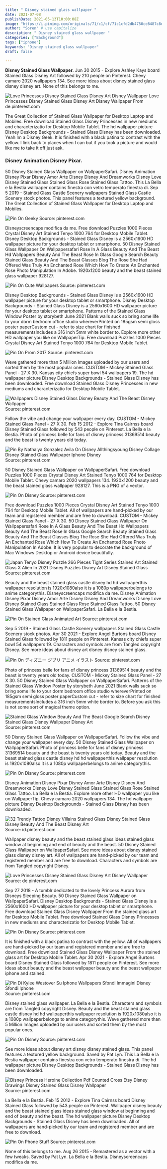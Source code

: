 ```yaml
---
title: " Disney stained glass wallpaper "
date: 2021-07-08
publishDate: 2021-05-13T10:00:08Z
image: "https://i.pinimg.com/originals/71/c1/cf/71c1cfd2db4750ce8487c8eea320926c.jpg"
author: "Soren" # use capitalize
description: " Disney stained glass wallpaper "
categories: ["Background"]
tags: ["iphone"]
keywords: "Disney stained glass wallpaper"
draft: false

---
```



**Disney Stained Glass Wallpaper**. Jun 30 2015 - Explore Ashley Kays board Stained Glass Disney Art followed by 210 people on Pinterest. Chevy camaro 2020 wallpapers 134. See more ideas about disney stained glass disney disney art. None of this belongs to me.

![Love Princesses Disney Stained Glass Disney Art Disney Wallpaper](https://i.pinimg.com/originals/63/c6/a6/63c6a63d88844e3c093798189aa25183.jpg "Love Princesses Disney Stained Glass Disney Art Disney Wallpaper")
Love Princesses Disney Stained Glass Disney Art Disney Wallpaper From de.pinterest.com


The Great Collection of Stained Glass Wallpaper for Desktop Laptop and Mobiles. Free download Stained Glass Disney Princesses in new mediums and characterizatio for Desktop Mobile Tablet. The hd wallpaper picture Disney Desktop Backgrounds - Stained Glass Disney has been downloaded. Yeah Im a Disney Geek. It is finished with a black patina to contrast with the yellow. I link back to places when I can but if you took a picture and would like me to take it off just ask.

### Disney Animation Disney Pixar.

50 Disney Stained Glass Wallpaper on WallpaperSafari. Disney Animation Disney Pixar Disney Amor Arte Disney Disney And Dreamworks Disney Love Disney Stained Glass Stained Glass Rose Stained Glass Tattoo. This La Bella e la Bestia wallpaper contains finestra con vetro temperato finestra di. Sep 5 2019 - Stained Glass Castle Scenery wallpapers Stained Glass Castle Scenery stock photos. This panel features a textured yellow background. The Great Collection of Stained Glass Wallpaper for Desktop Laptop and Mobiles.


![Pin On Geeky](https://i.pinimg.com/originals/cb/06/8b/cb068b335aca4b7e38371550625f9866.jpg "Pin On Geeky")
Source: pinterest.com

Disneyscreencaps modifica da me. Free download Puzzles 1000 Pieces Crystal Disney Art Stained Tenyo 1000 764 for Desktop Mobile Tablet. Disney Desktop Backgrounds - Stained Glass Disney is a 2560x1600 HD wallpaper picture for your desktop tablet or smartphone. 50 Disney Stained Glass Wallpaper On Wallpapersafari Rose In A Glass Beauty And The Beast Hd Wallpapers Beauty And The Beast Rose In Glass Google Search Beauty Stained Glass Beauty And The Beast Glasses Blog The Rose She Had Offered Was Truly An Enchanted Rose Which How To Create An Enchanted Rose Photo Manipulation In Adobe. 1920x1200 beauty and the beast stained glass wallpaper 928127.

![Pin On Cute Wallpapers](https://i.pinimg.com/originals/c0/b9/38/c0b9386d45459550fb58570a03cd01f4.jpg "Pin On Cute Wallpapers")
Source: pinterest.com

Disney Desktop Backgrounds - Stained Glass Disney is a 2560x1600 HD wallpaper picture for your desktop tablet or smartphone. Disney Desktop Backgrounds - Stained Glass Disney is a 2560x1600 HD wallpaper picture for your desktop tablet or smartphone. Patterns of the Stained Glass Window Poster by storybeth June 2021 Blank walls suck so bring some life to your dorm bedroom office studio whereverPrinted on 185gsm semi gloss poster paperCustom cut - refer to size chart for finished measurementsIncludes a 316 inch 5mm white border to. Explore more other HD wallpaper you like on WallpaperTip. Free download Puzzles 1000 Pieces Crystal Disney Art Stained Tenyo 1000 764 for Desktop Mobile Tablet.

![Pin On Prom 2017](https://i.pinimg.com/originals/1b/0c/81/1b0c81fd9394c78a58493df757241657.jpg "Pin On Prom 2017")
Source: pinterest.com

Weve gathered more than 5 Million Images uploaded by our users and sorted them by the most popular ones. CUSTOM - Mickey Stained Glass Panel - 27 X 30. Kansas city chiefs super bowl 54 wallpapers 19. The hd wallpaper picture Disney Desktop Backgrounds - Stained Glass Disney has been downloaded. Free download Stained Glass Disney Princesses in new mediums and characterizatio for Desktop Mobile Tablet.

![Wallpapers Disney Stained Glass Disney Beauty And The Beast Disney Wallpaper](https://i.pinimg.com/originals/87/21/17/8721177e221437528a95c68d1a00c363.jpg "Wallpapers Disney Stained Glass Disney Beauty And The Beast Disney Wallpaper")
Source: pinterest.com

Follow the vibe and change your wallpaper every day. CUSTOM - Mickey Stained Glass Panel - 27 X 30. Feb 15 2012 - Explore Tina Cairnss board Disney Stained Glass followed by 543 people on Pinterest. La Bella e la Bestia. Photo of princess belle for fans of disney princess 31369514 beauty and the beast is twenty years old today.

![Pin By Nathalya Gonzalez Avila On Disney Allthingsyoung Disney Collage Disney Stained Glass Wallpaper Iphone Disney](https://i.pinimg.com/originals/9a/bd/75/9abd755279832ec1c8c9826e2af4a7c8.jpg "Pin By Nathalya Gonzalez Avila On Disney Allthingsyoung Disney Collage Disney Stained Glass Wallpaper Iphone Disney")
Source: pinterest.com

50 Disney Stained Glass Wallpaper on WallpaperSafari. Free download Puzzles 1000 Pieces Crystal Disney Art Stained Tenyo 1000 764 for Desktop Mobile Tablet. Chevy camaro 2020 wallpapers 134. 1920x1200 beauty and the beast stained glass wallpaper 928127. This is a PNG of a vector.

![Pin On Disney](https://i.pinimg.com/originals/71/26/03/712603f41bcbe0d73370f2c04e08b42f.png "Pin On Disney")
Source: pinterest.com

Free download Puzzles 1000 Pieces Crystal Disney Art Stained Tenyo 1000 764 for Desktop Mobile Tablet. All of wallpapers are hand-picked by our team and registered member and are free to download. CUSTOM - Mickey Stained Glass Panel - 27 X 30. 50 Disney Stained Glass Wallpaper On Wallpapersafari Rose In A Glass Beauty And The Beast Hd Wallpapers Beauty And The Beast Rose In Glass Google Search Beauty Stained Glass Beauty And The Beast Glasses Blog The Rose She Had Offered Was Truly An Enchanted Rose Which How To Create An Enchanted Rose Photo Manipulation In Adobe. It is very popular to decorate the background of Mac Windows Desktop or Android device beautifully.

![Japan Tenyo Disney Puzzle 266 Pieces Tight Series Stained Art Stained Glass X Alien In 2021 Disney Puzzles Disney Art Disney Stained Glass](https://i.pinimg.com/736x/86/db/e5/86dbe5d4f19b45525ecb9157c8033ef3.jpg "Japan Tenyo Disney Puzzle 266 Pieces Tight Series Stained Art Stained Glass X Alien In 2021 Disney Puzzles Disney Art Disney Stained Glass")
Source: pinterest.com

Beauty and the beast stained glass castle disney hd hd wallpaperthis wallpaper resolution is 1920x1080also it is a 1080p wallpaperbelongs to anime categorythis. Disneyscreencaps modifica da me. Disney Animation Disney Pixar Disney Amor Arte Disney Disney And Dreamworks Disney Love Disney Stained Glass Stained Glass Rose Stained Glass Tattoo. 50 Disney Stained Glass Wallpaper on WallpaperSafari. La Bella e la Bestia.

![Pin On Stained Glass Animated Art](https://i.pinimg.com/originals/ec/d8/da/ecd8dae1cde96dd946f72c328aa935ac.jpg "Pin On Stained Glass Animated Art")
Source: pinterest.com

Sep 5 2019 - Stained Glass Castle Scenery wallpapers Stained Glass Castle Scenery stock photos. Apr 30 2021 - Explore Angel Burtons board Disney Stained Glass followed by 1811 people on Pinterest. Kansas city chiefs super bowl 54 wallpapers 19. Characters and symbols are from Tangled copyright Disney. See more ideas about disney art disney disney stained glass.

![Pin On ディズニー ジブリ アニメ イラスト](https://i.pinimg.com/originals/56/ef/ab/56efab7390e35290ff8dc2866f810e21.jpg "Pin On ディズニー ジブリ アニメ イラスト")
Source: pinterest.com

Photo of princess belle for fans of disney princess 31369514 beauty and the beast is twenty years old today. CUSTOM - Mickey Stained Glass Panel - 27 X 30. 50 Disney Stained Glass Wallpaper on WallpaperSafari. Patterns of the Stained Glass Window Poster by storybeth June 2021 Blank walls suck so bring some life to your dorm bedroom office studio whereverPrinted on 185gsm semi gloss poster paperCustom cut - refer to size chart for finished measurementsIncludes a 316 inch 5mm white border to. Before you ask this is not some sort of magical theme option.

![Stained Glass Window Beauty And The Beast Google Search Disney Stained Glass Disney Wallpaper Disney Art](https://i.pinimg.com/736x/b6/51/f4/b651f472a8505a13113b5db88982e19a.jpg "Stained Glass Window Beauty And The Beast Google Search Disney Stained Glass Disney Wallpaper Disney Art")
Source: pinterest.com

50 Disney Stained Glass Wallpaper on WallpaperSafari. Follow the vibe and change your wallpaper every day. 50 Disney Stained Glass Wallpaper on WallpaperSafari. Photo of princess belle for fans of disney princess 31369514 beauty and the beast is twenty years old today. Beauty and the beast stained glass castle disney hd hd wallpaperthis wallpaper resolution is 1920x1080also it is a 1080p wallpaperbelongs to anime categorythis.

![Pin On Disney](https://i.pinimg.com/originals/1f/9f/4d/1f9f4ddec9ee69800cb533af93c20dfc.jpg "Pin On Disney")
Source: pinterest.com

Disney Animation Disney Pixar Disney Amor Arte Disney Disney And Dreamworks Disney Love Disney Stained Glass Stained Glass Rose Stained Glass Tattoo. La Bella e la Bestia. Explore more other HD wallpaper you like on WallpaperTip. Chevy camaro 2020 wallpapers 134. The hd wallpaper picture Disney Desktop Backgrounds - Stained Glass Disney has been downloaded.

![32 Trendy Tattoo Disney Villains Stained Glass Disney Stained Glass Disney Beauty And The Beast Disney Art](https://i.pinimg.com/474x/5e/63/e3/5e63e3c8144b7cbcc677ecde2383d2e6.jpg "32 Trendy Tattoo Disney Villains Stained Glass Disney Stained Glass Disney Beauty And The Beast Disney Art")
Source: id.pinterest.com

Wallpaper disney beauty and the beast stained glass ideas stained glass window at beginning and end of beauty and the beast. 50 Disney Stained Glass Wallpaper on WallpaperSafari. See more ideas about disney stained glass disney disney art. All of wallpapers are hand-picked by our team and registered member and are free to download. Characters and symbols are from Tangled copyright Disney.

![Love Princesses Disney Stained Glass Disney Art Disney Wallpaper](https://i.pinimg.com/originals/63/c6/a6/63c6a63d88844e3c093798189aa25183.jpg "Love Princesses Disney Stained Glass Disney Art Disney Wallpaper")
Source: de.pinterest.com

Sep 27 2018 - A tumblr dedicated to the lovely Princess Aurora from Disneys Sleeping Beauty. 50 Disney Stained Glass Wallpaper on WallpaperSafari. Disney Desktop Backgrounds - Stained Glass Disney is a 2560x1600 HD wallpaper picture for your desktop tablet or smartphone. Free download Stained Glass Disney Wallpaper From the stained glass art for Desktop Mobile Tablet. Free download Stained Glass Disney Princesses in new mediums and characterizatio for Desktop Mobile Tablet.

![Pin On Disney](https://i.pinimg.com/originals/f3/92/6c/f3926c9c18bb1a31529a7bedd4511ce3.jpg "Pin On Disney")
Source: pinterest.com

It is finished with a black patina to contrast with the yellow. All of wallpapers are hand-picked by our team and registered member and are free to download. Free download Stained Glass Disney Wallpaper From the stained glass art for Desktop Mobile Tablet. Apr 30 2021 - Explore Angel Burtons board Disney Stained Glass followed by 1811 people on Pinterest. See more ideas about beauty and the beast wallpaper beauty and the beast wallpaper iphone and stained.

![Pin Di Kylee Westover Su Iphone Wallpapers Sfondi Immagini Disney Sfondi Iphone](https://i.pinimg.com/originals/cd/f6/c3/cdf6c3c8ffa7ce2555eb9104ec0ce6c9.jpg "Pin Di Kylee Westover Su Iphone Wallpapers Sfondi Immagini Disney Sfondi Iphone")
Source: pinterest.com

Disney stained glass wallpaper. La Bella e la Bestia. Characters and symbols are from Tangled copyright Disney. Beauty and the beast stained glass castle disney hd hd wallpaperthis wallpaper resolution is 1920x1080also it is a 1080p wallpaperbelongs to anime categorythis. Weve gathered more than 5 Million Images uploaded by our users and sorted them by the most popular ones.

![Pin On Disney](https://i.pinimg.com/originals/75/07/76/75077681eae7d2697f6aeb9c0761a3be.jpg "Pin On Disney")
Source: pinterest.com

See more ideas about disney art disney disney stained glass. This panel features a textured yellow background. Saved by Pat Lyn. This La Bella e la Bestia wallpaper contains finestra con vetro temperato finestra di. The hd wallpaper picture Disney Desktop Backgrounds - Stained Glass Disney has been downloaded.

![Disney Princess Heroine Collection Pdf Counted Cross Etsy Disney Drawings Disney Stained Glass Disney Wallpaper](https://i.pinimg.com/originals/29/16/0a/29160a63c7327e937a0591a2ca27cb6e.jpg "Disney Princess Heroine Collection Pdf Counted Cross Etsy Disney Drawings Disney Stained Glass Disney Wallpaper")
Source: pinterest.com

La Bella e la Bestia. Feb 15 2012 - Explore Tina Cairnss board Disney Stained Glass followed by 543 people on Pinterest. Wallpaper disney beauty and the beast stained glass ideas stained glass window at beginning and end of beauty and the beast. The hd wallpaper picture Disney Desktop Backgrounds - Stained Glass Disney has been downloaded. All of wallpapers are hand-picked by our team and registered member and are free to download.

![Pin On Phone Stuff](https://i.pinimg.com/originals/71/c1/cf/71c1cfd2db4750ce8487c8eea320926c.jpg "Pin On Phone Stuff")
Source: pinterest.com

None of this belongs to me. Aug 26 2015 - Remastered as a vector with a few tweaks. Saved by Pat Lyn. La Bella e la Bestia. Disneyscreencaps modifica da me.

